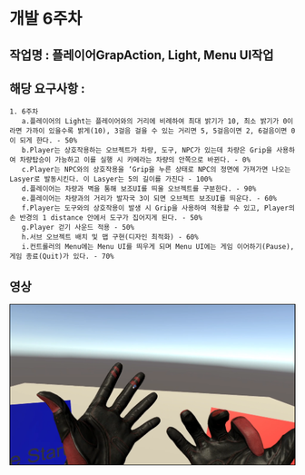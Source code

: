 
# 개발 6주차

## 작업명   : 플레이어GrapAction, Light, Menu UI작업

## 해당 요구사항 : 
    1. 6주차
       a.플레이어의 Light는 플레이어와의 거리에 비례하여 최대 밝기가 10, 최소 밝기가 0이라면 가까이 있을수록 밝게(10), 3걸음 걸을 수 있는 거리면 5, 5걸음이면 2, 6걸음이면 0이 되게 한다. - 50%  
       b.Player는 상호작용하는 오브젝트가 차량, 도구, NPC가 있는데 차량은 Grip을 사용하여 차량탑승이 가능하고 이를 실행 시 카메라는 차량의 안쪽으로 바뀐다. - 0%  
       c.Player는 NPC와의 상호작용을 ‘Grip을 누른 상태로 NPC의 정면에 가져가면 나오는 Lasyer로 발동시킨다. 이 Lasyer는 5의 길이를 가진다 - 100%  
       d.플레이어는 차량과 벽을 통해 보조UI를 띄울 오브젝트를 구분한다. - 90%  
       e.플레이어는 차량과의 거리가 발자국 3이 되면 오브젝트 보조UI를 띄운다. - 60%  
       f.Player는 도구와의 상호작용이 발생 시 Grip을 사용하여 적용할 수 있고, Player의 손 반경의 1 distance 안에서 도구가 집어지게 된다. - 50%  
       g.Player 걷기 사운드 적용 - 50%  
       h.서브 오브젝트 배치 및 맵 구현(디자인 최적화) - 60%  
       i.컨트롤러의 Menu에는 Menu UI를 띄우게 되며 Menu UI에는 게임 이어하기(Pause), 게임 종료(Quit)가 있다. - 70%  
       
       
## 영상
[![6주차](./files/6주차영상.PNG)](https://youtu.be/K8g6vIvH9q4)


